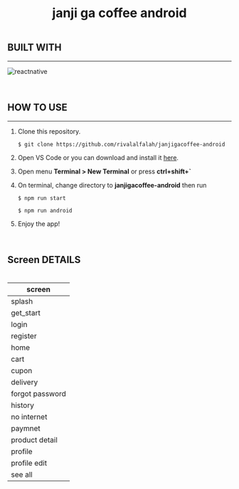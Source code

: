 <div style="display: flex;
    justify-content: center;
    align-items: center;">

# janji ga coffee android

</div>

## BUILT WITH

<hr>

![reactnative](https://img.shields.io/badge/reactnative-18-brightgreen)

<br>

## HOW TO USE

<hr>

1. Clone this repository.

   ```
   $ git clone https://github.com/rivalalfalah/janjigacoffee-android
   ```

2. Open VS Code or you can download and install it [here](https://code.visualstudio.com/).

3. Open menu **Terminal > New Terminal** or press **ctrl+shift+`**

4. On terminal, change directory to **janjigacoffee-android** then run

   ```
   $ npm run start
   ```

   ```
   $ npm run android
   ```

5. Enjoy the app!

<br>

## Screen DETAILS

#

| screen          |
| --------------- | 
| splash          |
| get_start       |
| login           |
| register        |
| home            |
| cart            |
| cupon           |
| delivery        |
| forgot password |
| history         |
| no internet     |
| paymnet         |
| product detail  |
| profile         |
| profile edit    |
| see all         |

